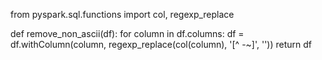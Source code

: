 from pyspark.sql.functions import col, regexp_replace

def remove_non_ascii(df):
    for column in df.columns:
        df = df.withColumn(column, regexp_replace(col(column), '[^ -~]', ''))
    return df

